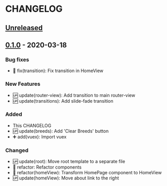 # CHANGELOG

## [Unreleased]

## [0.1.0] - 2020-03-18

### Bug fixes

- :bug: fix(transition): Fix transition in HomeView

### New Features

- :up: update(router-view): Add transition to main router-view
- :up: update(transitions): Add slide-fade transition

### Added

- This CHANGELOG
- :up: update(breeds): Add 'Clear Breeds' button
- :heavy_plus_sign: add(vuex): Import vuex

### Changed

- :up: update(root): Move root template to a separate file
- :shirt: refactor: Refactor components
- :shirt: refactor(homeView): Transform HomePage component to HomeView
- :up: update(homeView): Move about link to the right

[Unreleased]: https://github.com/anselal/vuejs-nprogress-cdn/compare/v0.1.0...HEAD
[0.1.0]: https://github.com/anselal/vuejs-nprogress-cdn/releases/tag/v0.1.0
